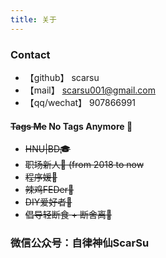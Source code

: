 ```yaml
---
title: 关于
---
```

### Contact
- 【github】<i class="fa fa-github"></i>   scarsu
- 【mail】<i class="fa fa-envelope"></i>     scarsu001@gmail.com
- 【qq/wechat】<i class="fa fa-qq"></i><i class="fa fa-wechat"></i>    907866991

#### ~~Tags Me~~  No Tags Anymore 🚫
- ~~HNU|BD🎓~~
- ~~职场新人👶 (from 2018 to now~~
- ~~程序媛🙊~~
- ~~辣鸡FEDer🐓~~
- ~~DIY爱好者🔨~~
- ~~倡导轻断食 + 断舍离📖~~

<!-- #### Skills
- 前端：HTML | CSS | JS | REACT | GRUNT | NODE
- 毕设：基于Node.js的即时通讯系统（Socket.io|Express)
- 数据库：Oracle | SQL | PL/SQL
- 服务端：Node | J2EE | ASP.net  -->

### 微信公众号：自律神仙ScarSu
<!-- <img id="slogan_img" src="/images/Slogan.png" title="微信公众号：自律神仙ScarSu"/> -->